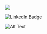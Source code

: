 <img src="https://coursework.vschool.io/content/images/size/w2000/2016/03/javascript-logo-banner.jpg"> </img>

[![LinkedIn Badge](https://img.shields.io/badge/LinkedIn-Profile-informational?style=flat&logo=linkedin&logoColor=white&color=0D76A8)](https://www.linkedin.com/in/noahfranco/)

![Alt Text](https://giphy.com/embed/jpbnoe3UIa8TU8LM13.gif)

